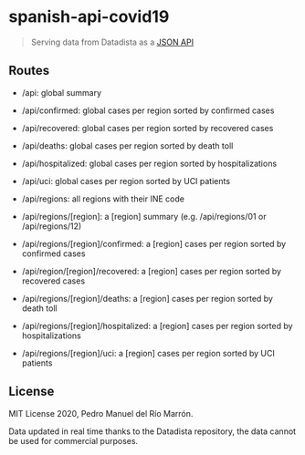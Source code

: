 # spanish-api-covid19

> Serving data from Datadista as a [JSON API](https://spanish-api-covid19.pedelriomarron.now.sh/)

## Routes

- /api: global summary

- /api/confirmed: global cases per region sorted by confirmed cases

- /api/recovered: global cases per region sorted by recovered cases

- /api/deaths: global cases per region sorted by death toll

- /api/hospitalized: global cases per region sorted by hospitalizations

- /api/uci: global cases per region sorted by UCI patients

- /api/regions: all regions with their INE code

- /api/regions/[region]: a [region] summary (e.g. /api/regions/01 or /api/regions/12)

- /api/regions/[region]/confirmed: a [region] cases per region sorted by confirmed cases

- /api/region/[region]/recovered: a [region] cases per region sorted by recovered cases

- /api/regions/[region]/deaths: a [region] cases per region sorted by death toll

- /api/regions/[region]/hospitalized: a [region] cases per region sorted by hospitalizations

- /api/regions/[region]/uci: a [region] cases per region sorted by UCI patients


## License

MIT License 2020, Pedro Manuel del Río Marrón.

Data updated in real time thanks to the Datadista repository, the data cannot be used for commercial purposes.
